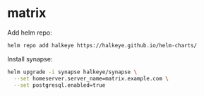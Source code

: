 # matrix

Add helm repo:
```bash
helm repo add halkeye https://halkeye.github.io/helm-charts/
```

Install synapse:
```bash
helm upgrade -i synapse halkeye/synapse \
  --set homeserver.server_name=matrix.example.com \
  --set postgresql.enabled=true
```
